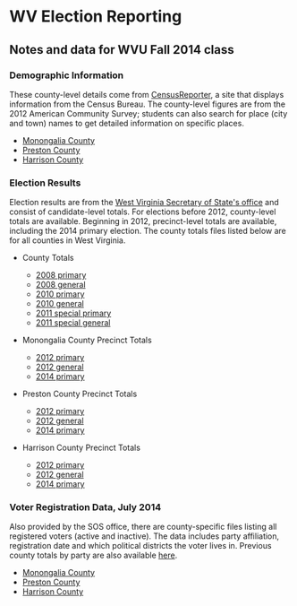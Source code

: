 WV Election Reporting
=====================

## Notes and data for WVU Fall 2014 class

### Demographic Information

These county-level details come from [CensusReporter](http://censusreporter.org/), a site that displays information from the Census Bureau. The county-level figures are from the 2012 American Community Survey; students can also search for place (city and town) names to get detailed information on specific places.

* [Monongalia County](http://censusreporter.org/profiles/05000US54061-monongalia-county-wv/)
* [Preston County](http://censusreporter.org/profiles/05000US54077-preston-county-wv/)
* [Harrison County](http://censusreporter.org/profiles/05000US54033-harrison-county-wv/)

### Election Results

Election results are from the [West Virginia Secretary of State's office](http://apps.sos.wv.gov/elections/results/Default.aspx?year=2014&eid=14) and consist of candidate-level totals. For elections before 2012, county-level totals are available. Beginning in 2012, precinct-level totals are available, including the 2014 primary election. The county totals files listed below are for all counties in West Virginia.

* County Totals
	* [2008 primary](https://www.strongspace.com/shared/gis30tnmto)
	* [2008 general](https://www.strongspace.com/shared/v68li4ca7p)
	* [2010 primary](https://www.strongspace.com/shared/cldmvwzgaz)
	* [2010 general](https://www.strongspace.com/shared/zy91t9m15j)
	* [2011 special primary](https://www.strongspace.com/shared/ofkconiekv)
	* [2011 special general](https://www.strongspace.com/shared/hmlyedos2a)

* Monongalia County Precinct Totals
	* [2012 primary](https://www.strongspace.com/shared/4pbpsrpj1i)
	* [2012 general](https://www.strongspace.com/shared/7tg52wd5ak)
	* [2014 primary](https://www.strongspace.com/shared/o4w7o8blry)

* Preston County Precinct Totals
	* [2012 primary](https://www.strongspace.com/shared/2l5sqa1z4v)
	* [2012 general](https://www.strongspace.com/shared/biyqycwv98)
	* [2014 primary](https://www.strongspace.com/shared/zavl8vjp33)

* Harrison County Precinct Totals
	* [2012 primary](https://www.strongspace.com/shared/c1vu1ut9eh)
	* [2012 general](https://www.strongspace.com/shared/f9kd048xqj)
	* [2014 primary](https://www.strongspace.com/shared/npte80wbw2)

### Voter Registration Data, July 2014

Also provided by the SOS office, there are county-specific files listing all registered voters (active and inactive). The data includes party affiliation, registration date and which political districts the voter lives in. Previous county totals by party are also available [here](http://www.sos.wv.gov/elections/history/Pages/Voter_Registration_History.aspx).

* [Monongalia County](https://www.strongspace.com/shared/tgwj67fw10)
* [Preston County](https://www.strongspace.com/shared/2c52hqp77g)
* [Harrison County](https://www.strongspace.com/shared/pep4auovc6)